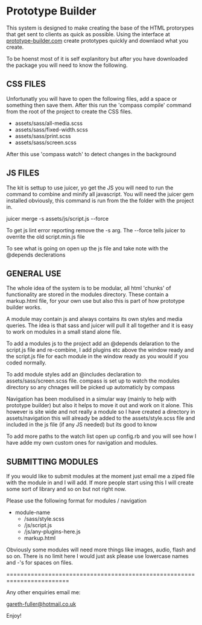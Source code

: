 # Prototype Builder

This system is designed to make creating the base of the HTML protorypes that get sent to clients
as quick as possible. Using the interface at [prototype-builder.com](http://prototype-builder.com) create prototypes quickly and downlaod 
what you create.

To be hoenst most of it is self explanitory but after you have downloaded the package you will need
to know the following.


## CSS FILES

Unfortunatly you will have to open the following files, add a space or something then save them. After this run the
'compass compile' command from the root of the project to create the CSS files.

* assets/sass/all-media.scss
* assets/sass/fixed-width.scss
* assets/sass/print.scss
* assets/sass/screen.scss

After this use 'compass watch' to detect changes in the background

## JS FILES

The kit is settup to use juicer, yo get the JS you will need to run the command to combine and minify
all javascript. You will need the juicer gem installed obviously, this command is run from the the folder
with the project in.

juicer merge -s assets/js/script.js --force

To get js lint error reporting remove the -s arg.
The --force tells juicer to overrite the old script.min.js file

To see what is going on open up the js file and take note with the @depends declerations



## GENERAL USE

The whole idea of the system is to be modular, all html 'chunks' of functionality are stored in
the modules directory. These contain a markup.html file, for your own use but also this is part of how
prototype builder works.

A module may contain js and always contains its own styles and media queries. The idea is that sass and juicer
will pull it all together and it is easy to work on modules in a small stand alone file.

To add a modules js to the project add an @depends delaration to the script.js file and re-combine, I add plugins etc
above the window ready and the script.js file for each module in the window ready as you would if you coded normally.

To add module styles add an @includes declaration to assets/sass/screen.scss file. compass is set up to watch the modules 
directory so any chnages will be picked up automaticly by compass

Navigation has been modulised in a simular way (mainly to help with prototype builder) but also it helps to move it out
and work on it alone. This however is site wide and not really a module so I have created a directory in assets/navigation
this will already be added to the assets/style.scss file and included in the js file (if any JS needed) but its good to know

To add more paths to the watch list open up config.rb and you will see how I have adde my own custom ones for navigation
and modules.



## SUBMITTING MODULES

If you would like to submit modules at the moment just email me a ziped file with the module in and I will add. If 
more people start using this I will create some sort of library and so on but not right now.

Please use the following format for modules / navigation

* module-name
    * /sass/style.scss
    * /js/script.js
    * /js/any-plugins-here.js
    * markup.html

Obviously some modules will need more things like images, audio, flash and so on. There is no limit here I would just
ask please use lowercase names and -'s for spaces on files.


========================================================================

Any other enquiries email me:

gareth-fuller@hotmail.co.uk

Enjoy!